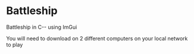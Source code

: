 # Battleship
Battleship in C-- using ImGui

You will need to download on 2 different computers on your local network to play
